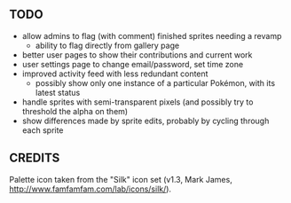 ## TODO

- allow admins to flag (with comment) finished sprites needing a revamp
  - ability to flag directly from gallery page
- better user pages to show their contributions and current work
- user settings page to change email/password, set time zone
- improved activity feed with less redundant content
  - possibly show only one instance of a particular Pokémon, with its latest status
- handle sprites with semi-transparent pixels (and possibly try to threshold the alpha on them)
- show differences made by sprite edits, probably by cycling through each sprite

## CREDITS

Palette icon taken from the "Silk" icon set (v1.3, Mark James, http://www.famfamfam.com/lab/icons/silk/).
